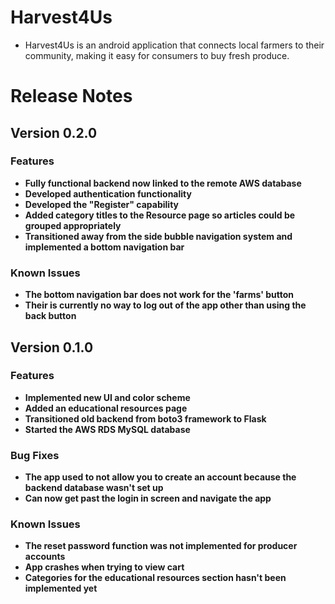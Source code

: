 # Harvest4Us 
* Harvest4Us is an android application that connects local farmers to their community, making it easy for consumers to buy fresh produce.
# Release Notes


## Version 0.2.0


### **Features**
* **Fully functional backend now linked to the remote AWS database**
* **Developed authentication functionality**
* **Developed the "Register" capability**
* **Added category titles to the Resource page so articles could be grouped appropriately**
* **Transitioned away from the side bubble navigation system and implemented a bottom navigation bar**

### **Known Issues**
* **The bottom navigation bar does not work for the 'farms' button**
* **Their is currently no way to log out of the app other than using the back button**


## Version 0.1.0 


### **Features**
* **Implemented new UI and color scheme**
* **Added an educational resources page**
* **Transitioned old backend from boto3 framework to Flask**
* **Started the AWS RDS MySQL database**

### **Bug Fixes**
* **The app used to not allow you to create an account because the backend database wasn't set up**
* **Can now get past the login in screen and navigate the app**

### **Known Issues**
* **The reset password function was not implemented for producer accounts**
* **App crashes when trying to view cart**
* **Categories for the educational resources section hasn't been implemented yet**


